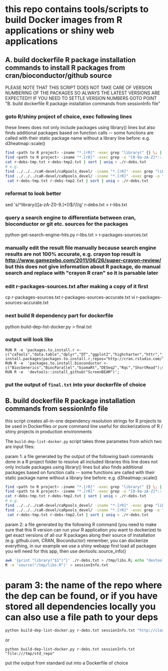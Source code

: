# this repo contains tools/scripts to build Docker images from R applications or shiny web applications

## A. build dockerfile R package installation commands to install R packages from cran/bioconductor/github source
PLEASE NOTE THAT THIS SCRIPT DOES NOT TAKE CARE OF VERSION NUMBERING OF THE PACKAGES SO 
ALWAYS THE LATEST VERSIONS ARE EXPECTED!!!
IF YOU NEED TO SETTLE VERSION NUMBERS GOTO POINT "B. build dockerfile R package installation commands from sessionInfo file"


### goto R/shiny project of choice, exec following lines
these linees does not only include packages using library() lines but also finds additional packages based on function calls 
-- some functions are called with their static package name without a library line before: e.g. d3heatmap::scale()

```bash
find <path to R project> -iname "*.[rR]" -exec grep "library(" {} \; | grep -v "#" | sort | uniq |sed 's/^library(\([a-zA-Z0-9\.]*\))$/\1/g' > ./r-debs-tmp.txt
find <path to R project> -iname "*.[rR]" -exec grep -o "[0-9a-zA-Z]*::[0-9a-zA-Z]*(" {} \; | grep  -o "^[0-9a-zA-Z]*" |  sort | uniq > ./r-debs-tmp2.txt
cat r-debs-tmp.txt r-debs-tmp2.txt | sort | uniq > ./r-debs.txt
# e.g.
find ../../../caR-devel/caRpools_devel/ -iname "*.[rR]" -exec grep "library(" {} \; | grep -v "#" | sort | uniq | sed 's/^library(\([a-zA-Z0-9\.]*\))$/\1/g' > ./r-debs-tmp.txt
find ../../../caR-devel/caRpools_devel/ -iname "*.[rR]" -exec grep -o "[0-9a-zA-Z_-]*::[0-9a-zA-Z_-]*(" {} \; | grep  -o "^[0-9a-zA-Z]*" |  sort | uniq > ./r-debs-tmp2.txt
 cat r-debs-tmp.txt r-debs-tmp2.txt | sort | uniq > ./r-debs.txt
```

### reformat to look better
sed 's/^library(\([a-zA-Z0-9\.]*\))$/\1/g' r-debs.txt > r-libs.txt

### query a search engine to differentiate between cran, bioconductor or git etc. sources for the packages
python get-search-engine-hits.py r-libs.txt > r-packages-sources.txt 

### manually edit the result file manually because search engine results are not 100% accurate, e.g. crayon top result is http://www.gamezebo.com/2011/06/26/super-crayon-review/ but this does not give information about R package, do manual search and replace with "crayon R cran" so it is parsable later
### edit r-packages-sources.txt after making a copy of it first
cp r-packages-sources.txt r-packages-sources-accurate.txt
vi r-packages-sources-accurate.txt

### next build R dependency part for dockerfile

python build-dep-list-docker.py > final.txt

### output will look like
```
RUN R -e 'packages.to.install.r <- c("caTools","data.table","dplyr","DT","ggplot2","highcharter","httr","jsonlite","MESS","openxlsx","reshape2","seqinr","shiny","shinyBS","shinydashboard","shinyjs","sm","tidyr","VennDiagram","gmailr"); install.packages(packages.to.install.r,repos="http://cran.rstudio.com/")'
RUN R -e  'packages.to.install.bioconductor <-  c("BiocGenerics","BiocParallel","biomaRt","DESeq2","Rqc","ShortRead");source("http://bioconductor.org/biocLite.R");biocLite();biocLite(packages.to.install.bioconductor)'
RUN R -e  'devtools::install_github("ScreenBEAM")';
```

### put the output of ```final.txt``` into your dockerfile of choice


## B. build dockerfile R package installation commands from sessionInfo file

this script creates all-in-one dependency resolution strings for R projects to be used in Dockerfiles or pure command line
useful for dockerizations of R / shiny projects in production environments


The ```build-dep-list-docker.py``` script takes three parametes from which two are input files:

param 1: a file generated by the output of the following bash commands done in a R project folder to resolve all included libraries
this line does not only include packages using library() lines but also finds additional packages based on function calls 
-- some functions are called with their static package name without a library line before: e.g. d3heatmap::scale()

```bash
find <path to R project> -iname "*.[rR]" -exec grep "library(" {} \; | grep -v "#" | sort | uniq |sed 's/^library(\([a-zA-Z0-9\.]*\))$/\1/g' > ./r-debs-tmp.txt
find <path to R project> -iname "*.[rR]" -exec grep -o "[0-9a-zA-Z]*::[0-9a-zA-Z]*(" {} \; | grep  -o "^[0-9a-zA-Z]*" |  sort | uniq > ./r-debs-tmp2.txt
cat r-debs-tmp.txt r-debs-tmp2.txt | sort | uniq > ./r-debs.txt
# e.g.
find ../../../caR-devel/caRpools_devel/ -iname "*.[rR]" -exec grep "library(" {} \; | grep -v "#" | sort | uniq | sed 's/^library(\([a-zA-Z0-9\.]*\))$/\1/g' > ./r-debs-tmp.txt
find ../../../caR-devel/caRpools_devel/ -iname "*.[rR]" -exec grep -o "[0-9a-zA-Z_-]*::[0-9a-zA-Z_-]*(" {} \; | grep  -o "^[0-9a-zA-Z]*" |  sort | uniq > ./r-debs-tmp2.txt
 cat r-debs-tmp.txt r-debs-tmp2.txt | sort | uniq > ./r-debs.txt
```

param 2: a file generated by the following R command (you need to make sure that this R version can run your R application you want to dockerize)
to get exact versions of all our R packages along their source of installation (e.g. github.com, CRAN, Bioconductor)
remember, you can dockerize everything, in our example we use a shiny webapp
first load all packages you will need for this app, then use devtools::source_info()

```bash
awk '{print "library("$1")"}' ./r-debs.txt > /tmp/libs.R; echo "devtools::session_info();" >> /tmp/libs.R;
R -e 'source("/tmp/libs.R")' > sessionInfo.txt
```

# param 3: the name of the repo where the dep can be found, or if you have stored all dependencies locally you can also use a file path to your deps

```bash
python build-dep-list-docker.py r-debs.txt sessionInfo.txt "http://cloud.r-project.org/"

```
or
```
python build-dep-list-docker.py r-debs.txt sessionInfo.txt "file:///tmp/std_repo" 
```

put the output from standard out into a Dockerfile of choice

